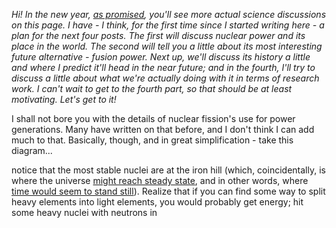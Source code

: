 <!--
.. title: Fusion part 1
.. slug: fusion1
.. date: 2021-01-08 19:00:00 UTC+02:00
.. tags: fusion, popular science
.. category: 
.. link: 
.. description: 
.. type: text
-->
<!--
1. energetyka jądrowa
	* energetyka jądrowa - znamy wady i zalety
	* praktycznie konieczność
		* koncept base load
		* brak innych opcji
		* https://www.electricitymap.org/map
			* Francja 58% atom, niskie emisje
			* Niemcy, energiewende, wyłączanie elektrowni, wysokie emisje
	* dwa sposoby na energetykę jądrową
		* ciężkie jądra, rozszczepienie
		* lekkie jądra, synteza
-->

<!-- *Cześć, z nowym rokiem - [jak obiecałem](TODO) - więcej tu będzie faktycznie o nauce. Mam - po raz pierwszy, odkąd zacząłem tu pisać - plan na cztery kolejne posty. Pierwszy będzie trochę o energetyce jądrowej jako takiej i alternatywach dla niej; drugi opowie o najciekawszej w mojej opinii przyszłej alternatywie, syntezie termojądrowej, i o fizyce plazmy jako narzędziu na ugryzienie jej; trzeci ponudzi trochę rysem historycznym i moimi przewidywaniami na przyszłość dziedziny; a potem w czwartym spróbuję trochę opowiedzieć o tym, co u nas w Instytucie na jej rzecz robimy.* -->
*Hi! In the new year, [as promised](./2021.), you'll see more actual science discussions on this page. I have - I think, for the first time since I started writing here - a plan for the next four posts. The first will discuss nuclear power and its place in the world. The second will tell you a little about its most interesting future alternative - fusion power. Next up, we'll discuss its history a little and where I predict it'll head in the near future; and in the fourth, I'll try to discuss a little about what we're actually doing with it in terms of research work. I can't wait to get to the fourth part, so that should be at least motivating. Let's get to it!*

<!-- TEASER_END -->

I shall not bore you with the details of nuclear fission's use for power generations. Many have written on that before, and I don't think I can add much to that. Basically, though, and in great simplification - take this diagram...

notice that the most stable nuclei are at the iron hill (which, coincidentally, is where the universe [might reach steady state](TODO), and in other words, where [time would seem to stand still](TODO)). Realize that if you can find some way to split heavy elements into light elements, you would probably get energy; hit some heavy nuclei with neutrons in 

